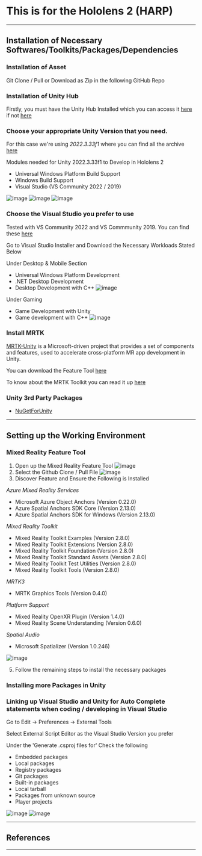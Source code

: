 # This is for the Hololens 2 (HARP)

---

## Installation of Necessary Softwares/Toolkits/Packages/Dependencies

### Installation of Asset

Git Clone / Pull or Download as Zip in the following GitHub Repo

### Installation of Unity Hub
Firstly, you must have the Unity Hub Installed which you can access it [here](https://public-cdn.cloud.unity3d.com/hub/prod/UnityHubSetup.exe) if not [here](https://unity3d.com/get-unity/download)

### Choose your appropriate Unity Version that you need.
For this case we're using *2022.3.33f1* where you can find all the archive [here](https://unity3d.com/get-unity/download/archive)

Modules needed for Unity 2022.3.33f1 to Develop in Hololens 2
- Universal Windows Platform Build Support
- Windows Build Support
- Visual Studio (VS Community 2022 / 2019)

![image](https://user-images.githubusercontent.com/25051402/201806064-b90d99e9-ae9a-4ba3-bff0-f3c956019f6e.png)
![image](https://user-images.githubusercontent.com/25051402/201806166-feb51ed6-af68-427a-b5cd-2b279643137e.png)
![image](https://user-images.githubusercontent.com/25051402/201806250-29ca0947-71f9-409d-9ca0-0ff73720eaf7.png)

### Choose the Visual Studio you prefer to use
Tested with VS Community 2022 and VS Commmunity 2019. You can find these [here](https://visualstudio.microsoft.com/downloads/)

Go to Visual Studio Installer and Download the Necessary Workloads Stated Below

Under Desktop & Mobile Section
- Universal Windows Platform Development
- .NET Desktop Development
- Desktop Development with C++
![image](https://user-images.githubusercontent.com/25051402/201803875-bfa8e8e3-a7d1-469f-b146-a69d337741cd.png)

Under Gaming
- Game Development with Unity
- Game development with C++ 
![image](https://user-images.githubusercontent.com/25051402/201804092-12f338fd-ff86-4305-af80-c1b1605f9223.png)

### Install MRTK

[MRTK-Unity](https://learn.microsoft.com/en-us/windows/mixed-reality/mrtk-unity/mrtk2/?view=mrtkunity-2022-05) is a Microsoft-driven project that provides a set of components and features, used to accelerate cross-platform MR app development in Unity.

You can download the Feature Tool [here](https://www.microsoft.com/en-us/download/details.aspx?id=102778)

To know about the MRTK Toolkit you can read it up [here](https://learn.microsoft.com/en-us/windows/mixed-reality/develop/unity/welcome-to-mr-feature-tool)

### Unity 3rd Party Packages

- [NuGetForUnity](https://github.com/GlitchEnzo/NuGetForUnity/releases/download/v3.0.5/NugetForUnity.3.0.5.unitypackage) 

---

## Setting up the Working Environment

### Mixed Reality Feature Tool
1) Open up the Mixed Reality Feature Tool
![image](https://user-images.githubusercontent.com/25051402/201810112-bb0d181c-d9a8-4479-b645-c73509794277.png)
2) Select the Github Clone / Pull File
![image](https://user-images.githubusercontent.com/25051402/201810046-ff299027-b204-4fec-9d6e-f1d2adf9b390.png)
3) Discover Feature and Ensure the Following is Installed

 *Azure Mixed Reality Services*
 - Microsoft Azure Object Anchors        (Version 0.22.0)
 - Azure Spatial Anchors SDK Core        (Version 2.13.0)
 - Azure Spatial Anchors SDK for Windows (Version 2.13.0)

 *Mixed Reality Toolkit*
 - Mixed Reality Toolkit Examples        (Version 2.8.0)
 - Mixed Reality Toolkit Extensions      (Version 2.8.0)
 - Mixed Reality Toolkit Foundation      (Version 2.8.0)
 - Mixed Reality Toolkit Standard Assets (Version 2.8.0)
 - Mixed Reality Toolkit Test Utilities  (Version 2.8.0)
 - Mixed Reality Toolkit Tools           (Version 2.8.0)

 *MRTK3*
 - MRTK Graphics Tools                   (Version 0.4.0)

 *Platform Support*
 - Mixed Reality OpenXR Plugin           (Version 1.4.0)
 - Mixed Reality Scene Understanding     (Version 0.6.0)

 *Spatial Audio*
 - Microsoft Spatializer                 (Version 1.0.246)

![image](https://user-images.githubusercontent.com/25051402/201811577-f0673574-dc0e-48be-ad18-c9d46d15b771.png)

5) Follow the remaining steps to install the necessary packages


### Installing more Packages in Unity

### Linking up Visual Studio and Unity for Auto Complete statements when coding / developing in Visual Studio

Go to Edit -> Preferences -> External Tools

Select External Script Editor as the Visual Studio Version you prefer

Under the 'Generate .csproj files for' 
Check the following
- Embedded packages
- Local packages
- Registry packages
- Git packages
- Built-in packages
- Local tarball
- Packages from unknown source
- Player projects

![image](https://user-images.githubusercontent.com/25051402/201814555-b883820b-f0c9-43b9-8ba7-52a8ad66a7fb.png)
![image](https://user-images.githubusercontent.com/25051402/201815209-163efeb2-6fe6-4a0c-a076-237235f14db8.png)

--- 

## References

---


